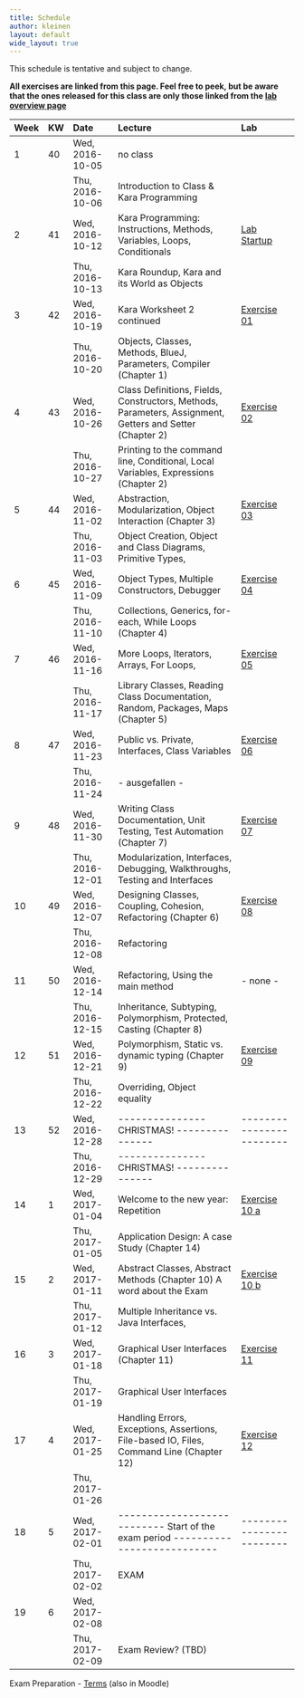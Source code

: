 ```yaml
---
title: Schedule
author: kleinen
layout: default
wide_layout: true
---
```



This schedule is tentative and subject to change.

__All exercises are linked from this page. Feel free to peek, but be aware
that the ones released for this class are only those linked from the [lab overview page](../labs)__



| Week | KW | Date            | Lecture                                                                                                  | Lab |
|:-----|:---|:----------------|:---------------------------------------------------------------------------------------------------------|:-|
| 1    | 40 | Wed, 2016-10-05 | no class                                                                                                 |  |
|      |    | Thu, 2016-10-06 | Introduction to Class & Kara Programming                                                                 |  |
| 2    | 41 | Wed, 2016-10-12 | Kara Programming: Instructions, Methods, Variables, Loops, Conditionals                                  | [Lab Startup](../labs/exercise-00) |
|      |    | Thu, 2016-10-13 | Kara Roundup, Kara and its World as Objects                                                              |  |
| 3    | 42 | Wed, 2016-10-19 | Kara Worksheet 2 continued                                                                               | [Exercise 01](../labs/exercise-01) |
|      |    | Thu, 2016-10-20 | Objects, Classes, Methods, BlueJ, Parameters,  Compiler (Chapter 1)                                      |  |
| 4    | 43 | Wed, 2016-10-26 | Class Definitions, Fields, Constructors, Methods, Parameters, Assignment, Getters and Setter (Chapter 2) | [Exercise 02](../labs/exercise-02) |
|      |    | Thu, 2016-10-27 | Printing to the command line, Conditional, Local Variables, Expressions (Chapter 2)                      |  |
| 5    | 44 | Wed, 2016-11-02 | Abstraction, Modularization, Object Interaction (Chapter 3)                                              | [Exercise 03](../labs/exercise-03) |
|      |    | Thu, 2016-11-03 | Object Creation, Object and Class Diagrams, Primitive Types,                                             |  |
| 6    | 45 | Wed, 2016-11-09 | Object Types, Multiple Constructors, Debugger                                                            | [Exercise 04](../labs/exercise-04) |
|      |    | Thu, 2016-11-10 | Collections, Generics, for-each, While Loops (Chapter 4)                                                 |  |
| 7    | 46 | Wed, 2016-11-16 | More Loops, Iterators, Arrays, For Loops,                                                                | [Exercise 05](../labs/exercise-05) |
|      |    | Thu, 2016-11-17 | Library Classes, Reading Class Documentation, Random, Packages, Maps (Chapter 5)                         |  |
| 8    | 47 | Wed, 2016-11-23 | Public vs. Private, Interfaces, Class Variables                                                          | [Exercise 06](../labs/exercise-06) |
|      |    | Thu, 2016-11-24 | - ausgefallen -                                                                                          |  |
| 9    | 48 | Wed, 2016-11-30 | Writing Class Documentation, Unit Testing, Test Automation (Chapter 7)                                   | [Exercise 07](../labs/exercise-07) |
|      |    | Thu, 2016-12-01 | Modularization, Interfaces, Debugging, Walkthroughs,  Testing and Interfaces                             |  |
| 10   | 49 | Wed, 2016-12-07 | Designing Classes, Coupling, Cohesion, Refactoring (Chapter 6)                                           | [Exercise 08](../labs/exercise-08) |
|      |    | Thu, 2016-12-08 | Refactoring                                                                                              |  |
| 11   | 50 | Wed, 2016-12-14 | Refactoring, Using the main method                                                                       | - none - |
|      |    | Thu, 2016-12-15 | Inheritance, Subtyping, Polymorphism, Protected, Casting (Chapter 8)                                     |  |
| 12   | 51 | Wed, 2016-12-21 | Polymorphism, Static vs. dynamic typing  (Chapter 9)                                                     | [Exercise 09](../labs/exercise-09) |
|      |    | Thu, 2016-12-22 | Overriding, Object equality                                                                              |  |
| 13   | 52 | Wed, 2016-12-28 | --------------- CHRISTMAS!   ---------------                                                             | ------------------------ |
|      |    | Thu, 2016-12-29 | --------------- CHRISTMAS!   ---------------                                                             |  |
| 14   | 1  | Wed, 2017-01-04 | Welcome to the new year: Repetition                                                                      | [Exercise 10 a](../labs/exercise-10-a) |
|      |    | Thu, 2017-01-05 | Application Design: A case Study (Chapter 14)                                                            |  |
| 15   | 2  | Wed, 2017-01-11 | Abstract Classes, Abstract Methods (Chapter 10) A word about the Exam                                    | [Exercise 10 b](../labs/exercise-10-b) |
|      |    | Thu, 2017-01-12 | Multiple Inheritance vs. Java Interfaces,                                                                |  |
| 16   | 3  | Wed, 2017-01-18 | Graphical User Interfaces (Chapter 11)                                                                   | [Exercise 11](../labs/exercise-11) |
|      |    | Thu, 2017-01-19 | Graphical User Interfaces                                                                                |  |
| 17   | 4  | Wed, 2017-01-25 | Handling Errors, Exceptions, Assertions, File-based IO, Files, Command Line (Chapter 12)                 | [Exercise 12](../labs/exercise-12) |
|      |    | Thu, 2017-01-26 |                                                                                                          |  |
| 18   | 5  | Wed, 2017-02-01 | --------------------------- Start of the exam period    ---------------------------                      | ------------------------ |
|      |    | Thu, 2017-02-02 | EXAM                                                                                                     |  |
| 19   | 6  | Wed, 2017-02-08 |                                                                                                          |  |
|      |    | Thu, 2017-02-09 | Exam Review? (TBD)                                                                                       |  |




 Exam Preparation - [Terms](https://github.com/bkleinen/bkleinen.github.io/wiki/Info1) (also in Moodle)
